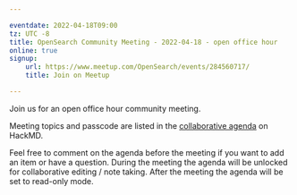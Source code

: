```yaml
---

eventdate: 2022-04-18T09:00
tz: UTC -8
title: OpenSearch Community Meeting - 2022-04-18 - open office hour
online: true
signup:
    url: https://www.meetup.com/OpenSearch/events/284560717/
    title: Join on Meetup

---
```


Join us for an open office hour community meeting.

Meeting topics and passcode are listed in the [collaborative agenda](https://hackmd.io/@HmdZWaVnQU6M8icdvC5TwQ/SkmA08KZ5) on HackMD.

Feel free to comment on the agenda before the meeting if you want to add an item or have a question.
During the meeting the agenda will be unlocked for collaborative editing / note taking. After the meeting the agenda will be set to read-only mode.

